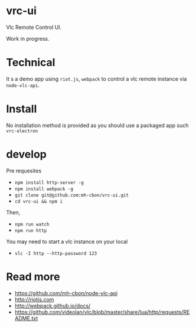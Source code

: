 # vrc-ui

Vlc Remote Control UI.

Work in progress.

# Technical

It s a demo app using `riot.js`, `webpack` to control a vlc remote instance via `node-vlc-api`.

# Install

No installation method is provided as you should use a packaged app such `vrc-electron`

# develop

Pre requesites
- `npm install http-server -g`
- `npm install webpack -g`
- `git clone git@github.com:mh-cbon/vrc-ui.git`
- `cd vrc-ui && npm i`

Then,
- `npm run watch`
- `npm run http`

You may need to start a vlc instance on your local
- `vlc -I http --http-password 123`

# Read more
- https://github.com/mh-cbon/node-vlc-api
- http://riotjs.com
- http://webpack.github.io/docs/
- https://github.com/videolan/vlc/blob/master/share/lua/http/requests/README.txt
